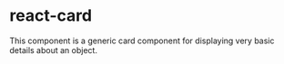 # react-card
This component is a generic card component for displaying very basic details about an object.
